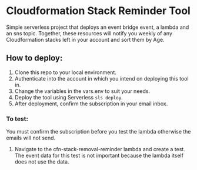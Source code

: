 # Cloudformation Stack Reminder Tool
Simple serverless project that deploys an event bridge event, a lambda and an sns topic. Together, these resources will notify you weekly of any Cloudformation stacks left in your account and sort them by Age.

## How to deploy:
1. Clone this repo to your local environment.
2. Authenticate into the account in which you intend on deploying this tool in.
3. Change the variables in the vars.env to suit your needs.
4. Deploy the tool using Serverless `sls deploy`.
5. After deployment, confirm the subscription in your email inbox.

### To test: 
You must confirm the subscription before you test the lambda otherwise the emails will not send.
1. Navigate to the cfn-stack-removal-reminder lambda and create a test. The event data for this test is not important because the lambda itself does not use the data.
